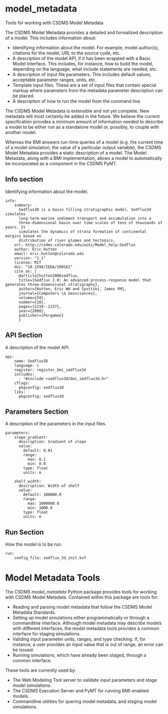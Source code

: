 # model_metadata
Tools for working with CSDMS Model Metadata

The CSDMS Model Metadata provides a detailed and formalized
description of a model. This includes information about:

*  Identifying information about the model. For example,
   model author(s), citations for the model, URL to the
   source code, etc.
*  A description of the model API, if it has been wrapped
   with a Basic Model Interface. This includes, for instance,
   how to build the model, depending on the language, what
   include  statements are needed, etc.
*  A description of input file parameters. This includes
   default values, acceptable parameter ranges, units, etc.
*  Template input files. These are a set of input files that
   contain special markup where parameters from the metadata
   parameter description can be placed.
*  A description of how to run the model from the command
   line.

The CSDMS Model Metadata is extensible and not yet complete.
New metadata will most certainly be added in the future. We
believe the current specification provides a minimum amount
of information needed to describe a model to be either
run as a standalone model or, possibly, to couple with another
model.

Whereas the BMI answers run-time queries of a model (e.g. the
current time of a model simulation, the value of a particular
output variable), the CSDMS Model Metadata provides a static
description of a model. The Model Metadata, along with a BMI
implementation, allows a model to automatically be incorporated
as a component in the CSDMS PyMT.

Info section
------------

Identifying information about the model.

    info:
        summary:
          Sedflux3D is a basin filling stratigraphic model. Sedflux3d simulates
          long-term marine sediment transport and accumulation into a
          three-dimensional basin over time scales of tens of thousands of years. It
          simulates the dynamics of strata formation of continental margins based on
          distribution of river plumes and tectonics.
        url: http://csdms.colorado.edu/wiki/Model_help:Sedflux
        author: Eric Hutton
        email: eric.hutton@colorado.edu
        version: "2.1"
        license: MIT
        doi: "10.1594/IEDA/100161"
        cite_as: |
          @article{hutton2008sedflux,
          title={Sedflux 2.0: An advanced process-response model that generates three-dimensional stratigraphy},
          author={Hutton, Eric WH and Syvitski, James PM},
          journal={Computers \& Geosciences},
          volume={34},
          number={10},
          pages={1319--1337},
          year={2008},
          publisher={Pergamon}
          }


API Section
-----------

A description of the model API.

    api:
        name: Sedflux3D
        language: c
        register: register_bmi_sedflux3d
        includes:
          - "#include <sedflux3d/bmi_sedflux3d.h>"
        cflags:
          pkgconfig: sedflux3d
        libs:
          pkgconfig: sedflux3d

Parameters Section
------------------

A description of the parameters in the input files.

    parameters:
        slope_gradient:
          description: Gradient of slope
          value:
            default: 0.01
            range:
              max: 0.1
              min: 0.0
            type: float
            units: m

        shelf_width:
          description: Width of shelf
          value:
            default: 100000.0
            range:
              max: 1000000.0
              min: 1000.0
            type: float
            units: m

Run Section
-----------

How the model is to be run.

    run:
        config_file: sedflux_3d_init.kvf

Model Metadata Tools
====================

The CSDMS *model_metadata* Python package provides tools for working
with CSDMS Model Metadata. Contained within this package are tools for:

*  Reading and parsing model metadata that follow the CSDMS Model Metadata
   Standards.
*  Setting up model simulations either programmatically or through
   a commandline interface. Although model metadata may describe
   models with different interfaces, the model metadata tools provides
   a common interface for staging simulations.
*  Validing input parameter units, ranges, and type checking. If, for
   instance, a user provides an input value that is out of range, an
   error can be issued.
*  Running simulations, which have already been staged, through a
   common interface.

These tools are currently used by:

*  The Web Modeling Tool server to validate input parameters and
   stage model simulations.
*  The CSDMS Execution Server and PyMT for running BMI-enabled models.
*  Commandline utilities for quering model metadata, and staging model
   simulations.
